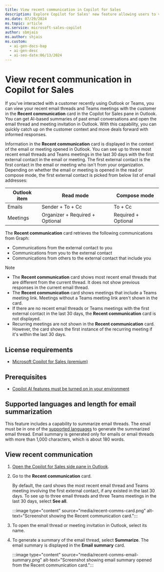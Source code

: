 ```yaml
---
title: View recent communication in Copilot for Sales
description: Explore Copilot for Sales' new feature allowing users to view recent communication, including emails and Teams meetings, with external contacts.
ms.date: 07/29/2024
ms.topic: article
ms.service: microsoft-sales-copilot
author: sbmjais
ms.author: shjais
ms.custom:
  - ai-gen-docs-bap
  - ai-gen-desc
  - ai-seo-date:06/13/2024
---
```


# View recent communication in Copilot for Sales

If you've interacted with a customer recently using Outlook or Teams, you can view your recent email threads and Teams meetings with the customer in the **Recent communication** card in the Copilot for Sales pane in Outlook. You can get AI-based summaries of past email conversations and open the email thread and meeting invitation in Outlook. With this capability, you can quickly catch up on the customer context and move deals forward with informed responses.

Information in the **Recent communication** card is displayed in the context of the email or meeting opened in Outlook. You can see up to three most recent email threads and Teams meetings in the last 30 days with the first external contact in the email or meeting. The first external contact is the first contact in the email or meeting who isn't from your organization. Depending on whether the email or meeting is opened in the read or compose mode, the first external contact is picked from below list of email addresses:

|Outlook item|Read mode|Compose mode|
|---|---|---|
|Emails|Sender + To + Cc|To + Cc|
|Meetings|Organizer + Required + Optional|Required + Optional|

The **Recent communication** card retrieves the following communications from Graph:
- Communications from the external contact to you 
- Communications from you to the external contact 
- Communications from others to the external contact that include you 

> [!NOTE]
> - The **Recent communication** card shows most recent email threads that are different from the current thread. It does not show previous responses in the current email thread.
> - The **Recent communication** card shows meetings that include a Teams meeting link. Meetings without a Teams meeting link aren't shown in the card.
> - If there are no recent email threads or Teams meetings with the first external contact in the last 30 days, the **Recent communication** card is not displayed.
> - Recurring meetings are not shown in the **Recent communication** card. However, the card shows the first instance of the recurring meeting if it's within the last 30 days.

## License requirements

- [Microsoft Copilot for Sales (premium)](https://www.microsoft.com/ai/microsoft-sales-copilot#featuresandpricing)

## Prerequisites

- [Copilot AI features must be turned on in your environment](suggested-replies.md)

## Supported languages and length for email summarization

This feature includes a capability to summarize email threads. The email must be in one of the [supported languages](supported-languages.md#ai-in-copilot-for-sales) to generate the summarized email thread. Email summary is generated only for emails or email threads with more than 1,000 characters, which is about 180 words.

## View recent communication

1. [Open the Copilot for Sales side pane in Outlook](open-app.md#access-copilot-for-sales-in-outlook).

1. Go to the **Recent communication** card.

    By default, the card shows the most recent email thread and Teams meeting involving the first external contact, if any existed in the last 30 days. To see up to three email threads and three Teams meetings in the last 30 days, select **See all**.

    :::image type="content" source="media/recent-comms-card.png" alt-text="Screenshot showing the Recent communication card.":::

1. To open the email thread or meeting invitation in Outlook, select its name.

1. To generate a summary of the email thread, select **Summarize**. The email summary is displayed in the **Email summary** card.

    :::image type="content" source="media/recent-comms-email-summary.png" alt-text="Screenshot showing email summary opened from the Recent communication card.":::
    

